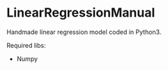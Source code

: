 # LinearRegressionManual
Handmade linear regression model coded in Python3.

Required libs:
- Numpy
